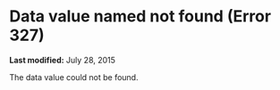 
# Data value named not found (Error 327)

 **Last modified:** July 28, 2015

The data value could not be found.
